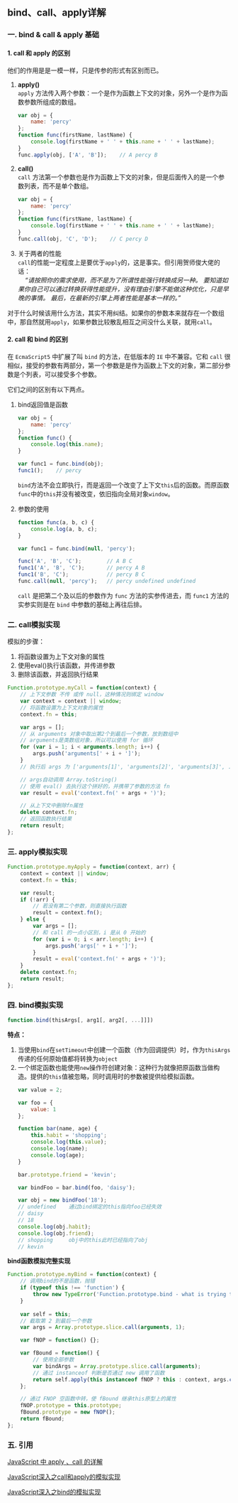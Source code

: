 ## bind、call、apply详解

### 一. bind & call & apply 基础
#### 1. call 和 apply 的区别
他们的作用是是一模一样，只是传参的形式有区别而已。
1. **apply()**  
    `apply` 方法传入两个参数：一个是作为函数上下文的对象，另外一个是作为函数参数所组成的数组。  
    ```js
    var obj = {
        name: 'percy'
    };
    function func(firstName, lastName) {
        console.log(firstName + ' ' + this.name + ' ' + lastName);
    }
    func.apply(obj, ['A', 'B']);    // A percy B
    ```

2. **call()**  
    `call` 方法第一个参数也是作为函数上下文的对象，但是后面传入的是一个参数列表，而不是单个数组。
    ```js
    var obj = {
        name: 'percy'
    };
    function func(firstName, lastName) {
        console.log(firstName + ' ' + this.name + ' ' + lastName);
    }
    func.call(obj, 'C', 'D');    // C percy D
    ```

3. 关于两者的性能  
    `call`的性能一定程度上是要优于`apply`的，这是事实。但引用贺师俊大佬的话：  
    *&nbsp;&nbsp;&nbsp;&nbsp;“请按照你的需求使用，而不是为了所谓性能强行转换成另一种。  要知道如果你自己可以通过转换获得性能提升，没有理由引擎不能做这种优化，只是早晚的事情。  最后，在最新的引擎上两者性能是基本一样的。”*

对于什么时候该用什么方法，其实不用纠结。如果你的参数本来就存在一个数组中，那自然就用`apply`，如果参数比较散乱相互之间没什么关联，就用`call`。

#### 2. call 和 bind 的区别
在 `EcmaScript5` 中扩展了叫 `bind` 的方法，在低版本的 `IE` 中不兼容。它和 `call` 很相似，接受的参数有两部分，第一个参数是是作为函数上下文的对象，第二部分参数是个列表，可以接受多个参数。  

它们之间的区别有以下两点。
1. bind返回值是函数  
    ```js
    var obj = {
        name: 'percy'
    };
    function func() {
        console.log(this.name);
    }

    var func1 = func.bind(obj);
    func1();    // percy
    ```
    `bind`方法不会立即执行，而是返回一个改变了上下文`this`后的函数。而原函数`func`中的`this`并没有被改变，依旧指向全局对象`window`。

2. 参数的使用  
    ```js
    function func(a, b, c) {
        console.log(a, b, c);
    }

    var func1 = func.bind(null, 'percy');

    func('A', 'B', 'C');        // A B C
    func1('A', 'B', 'C');       // percy A B
    func1('B', 'C');            // percy B C
    func.call(null, 'percy');   // percy undefined undefined
    ```
    `call` 是把第二个及以后的参数作为 `func` 方法的实参传进去，而 `func1` 方法的实参实则是在 `bind` 中参数的基础上再往后排。

### 二. call模拟实现
模拟的步骤：
1. 将函数设置为上下文对象的属性
2. 使用eval()执行该函数，并传进参数
3. 删除该函数，并返回执行结果
```js
Function.prototype.myCall = function(context) {
    // 上下文参数 不传 或传 null，这种情况则绑定 window
    var context = context || window;
    // 将函数设置为上下文对象的属性
    context.fn = this;

    var args = [];
    // 从 arguments 对象中取出第2个到最后一个参数，放到数组中
    // arguments是类数组对象，所以可以使用 for 循环
    for (var i = 1; i < arguments.length; i++) {
        args.push('arguments[' + i + ']');
    }
    // 执行后 args 为 ['arguments[1]', 'arguments[2]', 'arguments[3]', ...]

    // args自动调用 Array.toString()
    // 使用 eval() 去执行这个拼好的，并携带了参数的方法 fn
    var result = eval('context.fn(' + args + ')');

    // 从上下文中删除fn属性
    delete context.fn;
    // 返回函数执行结果
    return result;
};
```

### 三. apply模拟实现
```js
Function.prototype.myApply = function(context, arr) {
    context = context || window;
    context.fn = this;

    var result;
    if (!arr) {
        // 若没有第二个参数，则直接执行函数
        result = context.fn();
    } else {
        var args = [];
        // 和 call 的一点小区别，i 是从 0 开始的
        for (var i = 0; i < arr.length; i++) {
            args.push('args[' + i + ']');
        }
        result = eval('context.fn(' + args + ')');
    }
    delete context.fn;
    return result;
};
```

### 四. bind模拟实现
```js
function.bind(thisArgs[, arg1[, arg2[, ...]]])
```
**特点：**
1. 当使用`bind`在`setTimeout`中创建一个函数（作为回调提供）时，作为`thisArgs`传递的任何原始值都将转换为`object`
2. 一个绑定函数也能使用`new`操作符创建对象：这种行为就像把原函数当做构造。提供的`this`值被忽略，同时调用时的参数被提供给模拟函数。
    ```js
    var value = 2;

    var foo = {
        value: 1
    };

    function bar(name, age) {
        this.habit = 'shopping';
        console.log(this.value);
        console.log(name);
        console.log(age);
    }

    bar.prototype.friend = 'kevin';

    var bindFoo = bar.bind(foo, 'daisy');

    var obj = new bindFoo('18');
    // undefined    通过bind绑定的this指向foo已经失效
    // daisy
    // 18
    console.log(obj.habit);
    console.log(obj.friend);
    // shopping     obj中的this此时已经指向了obj
    // kevin
    ```

**bind函数模拟完整实现**
```js
Function.prototype.myBind = function(context) {
    // 调用bind的不是函数，抛错
    if (typeof this !== 'function') {
        throw new TypeError('Function.prototype.bind - what is trying to be bound is not callable');
    }
    
    var self = this;
    // 截取第 2 到最后一个参数
    var args = Array.prototype.slice.call(arguments, 1);

    var fNOP = function() {};

    var fBound = function() {
        // 使用全部参数
        var bindArgs = Array.prototype.slice.call(arguments);
        // 通过 instanceof 判断是否通过 new 调用了函数
        return self.apply(this instanceof fNOP ? this : context, args.concat(bindArgs));
    };

    // 通过 FNOP 空函数中转，使 fBound 继承this原型上的属性
    fNOP.prototype = this.prototype;
    fBound.prototype = new fNOP();
    return fBound;
};
```

### 五. 引用
[JavaScript 中 apply 、call 的详解](https://github.com/lin-xin/blog/issues/7)

[JavaScript深入之call和apply的模拟实现](https://github.com/mqyqingfeng/Blog/issues/11)

[JavaScript深入之bind的模拟实现](https://github.com/mqyqingfeng/Blog/issues/12)